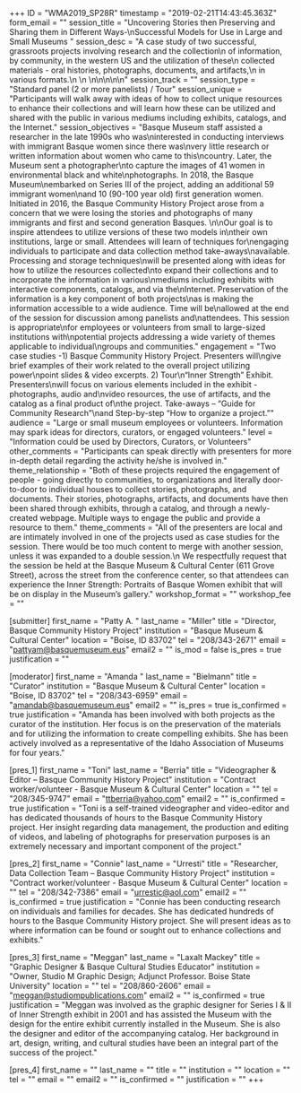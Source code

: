 +++
ID = "WMA2019_SP28R"
timestamp = "2019-02-21T14:43:45.363Z"
form_email = ""
session_title = "Uncovering Stories then Preserving and Sharing them in Different Ways-\nSuccessful Models for Use in Large and Small Museums "
session_desc = "A case study of two successful, grassroots projects involving research and the collection\n  of information, by community, in the western US and the utilization of these\n  collected materials - oral histories, photographs, documents, and artifacts,\n  in various formats.\n  \n \n\n\n\n\n"
session_track = ""
session_type = "Standard panel (2 or more panelists)  / Tour"
session_unique = "Participants will walk away with ideas of how to collect unique resources to enhance their collections and will learn how these can be utilized and shared with the public in various mediums including exhibits, catalogs, and the Internet."
session_objectives = "Basque Museum staff assisted a researcher in the late 1990s who was\ninterested in conducting interviews with immigrant Basque women since there was\nvery little research or written information about women who came to this\ncountry.  Later, the Museum sent a photographer\nto capture the images of 41 women in environmental black and white\nphotographs.  In 2018, the Basque Museum\nembarked on Series III of the project, adding an additional 59 immigrant women\nand 10 (90-100 year old) first generation women.  Initiated in 2016, the Basque Community History Project arose from a concern that we were losing the stories and photographs of many immigrants and first and second generation Basques.  \n\nOur goal is to inspire attendees to utilize versions of these two models in\ntheir own institutions, large or small. Attendees will learn of techniques for\nengaging individuals to participate and data collection method take-aways\navailable.  Processing and storage techniques\nwill be presented along with ideas for how to utilize the resources collected\nto expand their collections and to incorporate the information in various\nmediums including exhibits with interactive components, catalogs, and via the\nInternet. Preservation of the information is a key component of both projects\nas is making the information accessible to a wide audience. Time will be\nallowed at the end of the session for discussion among panelists and\nattendees.  This session is appropriate\nfor employees or volunteers from small to large-sized institutions with\npotential projects addressing a wide variety of themes applicable to individual\ngroups and communities."
engagement = "Two case studies -1) Basque Community History Project. Presenters will\ngive brief examples of their work related to the overall project utilizing power\npoint slides & video excerpts.  2) Tour\n“Inner Strength” Exhibit.  Presenters\nwill focus on various elements included in the exhibit - photographs, audio and\nvideo resources, the use of artifacts, and the catalog as a final product of\nthe project.   Take-aways – “Guide for Community Research”\nand Step-by-step “How to organize a project.”"
audience = "Large or small museum employees or volunteers. Information may spark ideas for directors, curators, or engaged volunteers."
level = "Information could be used by Directors, Curators, or Volunteers"
other_comments = "Participants can speak directly with presenters for more in-depth detail regarding the activity he/she is involved in."
theme_relationship = "Both of these projects required the engagement of people - going directly to communities, to organizations and literally door-to-door to individual houses to collect stories, photographs, and documents. Their stories, photographs, artifacts, and documents have then been shared through exhibits, through a catalog, and through a newly-created webpage. Multiple ways to engage the public and provide a resource to them."
theme_comments = "All of the presenters are local and are intimately involved in one of the projects used as case studies for the session. There would be too much content to merge with another session, unless it was expanded to a double session.\n We respectfully request that the session be held at the Basque Museum & Cultural Center (611 Grove Street), across the street from the conference center, so that attendees can experience the Inner Strength: Portraits of Basque Women exhibit that will be on display in the Museum’s gallery."
workshop_format = ""
workshop_fee = ""

[submitter]
first_name = "Patty A. "
last_name = "Miller"
title = "Director, Basque Community History Project"
institution = "Basque Museum & Cultural Center"
location = "Boise, ID 83702"
tel = "208/343-2671"
email = "pattyam@basquemuseum.eus"
email2 = ""
is_mod = false
is_pres = true
justification = ""

[moderator]
first_name = "Amanda "
last_name = "Bielmann"
title = "Curator"
institution = "Basque Museum & Cultural Center"
location = "Boise, ID 83702"
tel = "208/343-6959"
email = "amandab@basquemuseum.eus"
email2 = ""
is_pres = true
is_confirmed = true
justification = "Amanda has been involved with both projects as the curator of the institution. Her focus is on the preservation of the materials and for utilizing the information to create compelling exhibits. She has been actively involved as a representative of the Idaho Association of Museums for four years."

[pres_1]
first_name = "Toni"
last_name = "Berria"
title = "Videographer & Editor – Basque Community History Project"
institution = "Contract worker/volunteer - Basque Museum & Cultural Center"
location = ""
tel = "208/345-9747"
email = "ttberria@yahoo.com"
email2 = ""
is_confirmed = true
justification = "Toni is a self-trained videographer and video-editor and has dedicated thousands of hours to the Basque Community History project. Her insight regarding data management, the production and editing of videos, and labeling of photographs for preservation purposes is an extremely necessary and important component of the project."

[pres_2]
first_name = "Connie"
last_name = "Urresti"
title = "Researcher, Data Collection Team – Basque Community History Project"
institution = "Contract worker/volunteer - Basque Museum & Cultural Center"
location = ""
tel = "208/342-7386"
email = "urrestic@aol.com"
email2 = ""
is_confirmed = true
justification = "Connie has been conducting research on individuals and families for decades. She has dedicated hundreds of hours to the Basque Community History project. She will present ideas as to where information can be found or sought out to enhance collections and exhibits."

[pres_3]
first_name = "Meggan"
last_name = "Laxalt Mackey"
title = "Graphic Designer & Basque Cultural Studies Educator"
institution = "Owner, Studio M Graphic Design; Adjunct Professor. Boise State University"
location = ""
tel = "208/860-2606"
email = "meggan@studiompublications.com"
email2 = ""
is_confirmed = true
justification = "Meggan was involved as the graphic designer for Series I & II of Inner Strength exhibit in 2001 and has assisted the Museum with the design for the entire exhibit currently installed in the Museum. She is also the designer and editor of the accompanying catalog. Her background in art, design, writing, and cultural studies have been an integral part of the success of the project."

[pres_4]
first_name = ""
last_name = ""
title = ""
institution = ""
location = ""
tel = ""
email = ""
email2 = ""
is_confirmed = ""
justification = ""
+++
